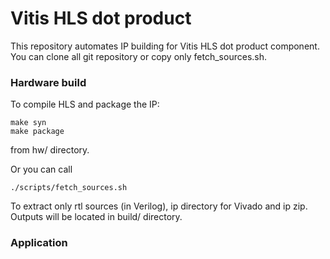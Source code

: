 # Vitis HLS dot product
This repository automates IP building for Vitis HLS dot product component.
You can clone all git repository or copy only fetch_sources.sh.

### Hardware build
To compile HLS and package the IP:

    make syn
    make package

from hw/ directory.

Or you can call

    ./scripts/fetch_sources.sh

To extract only rtl sources (in Verilog), ip directory for Vivado and ip zip.
Outputs will be located in build/ directory.

### Application